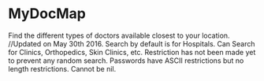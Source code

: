 # MyDocMap
Find the different types of doctors available closest to your location. 
//Updated on May 30th 2016.
Search by default is for Hospitals.
Can Search for Clinics, Orthopedics, Skin Clinics, etc.
Restriction has not been made yet to prevent any random search.
Passwords have ASCII restrictions but no length restrictions. Cannot be nil.
